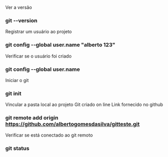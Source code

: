 Ver a versão
### git --version

Registrar um usuário ao projeto
### git config --global user.name "alberto 123"

Verificar se o usuário foi criado
### git config --global user.name

Iniciar o git
### git init

Vincular a pasta local ao projeto Git criado on line Link fornecido no github
### git remote add origin https://github.com/albertogomesdasilva/gitteste.git

Verificar se está conectado ao git remoto
### git status



